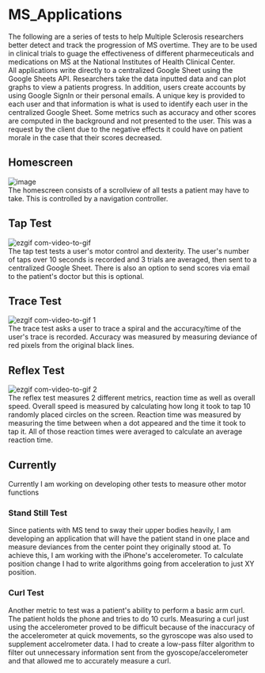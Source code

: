 # MS_Applications
The following are a series of tests to help Multiple Sclerosis researchers better detect and track the progression of MS overtime. They are to be used in clinical trials to guage the effectiveness of different pharmeceuticals and medications on MS at the National Institutes of Health Clinical Center.  
All applications write directly to a centralized Google Sheet using the Google Sheets API. Researchers take the data inputted data and can plot graphs to view a patients progress. In addition, users create accounts by using Google SignIn or their personal emails. A unique key is provided to each user and that information is what is used to identify each user in the centralized Google Sheet.
Some metrics such as accuracy and other scores are computed in the background and not presented to the user. This was a request by the client due to the negative effects it could have on patient morale in the case that their scores decreased.

## Homescreen
![image](https://cloud.githubusercontent.com/assets/22035418/25635139/0f667598-2f4b-11e7-84d6-f73f6ebb895f.png)    
The homescreen consists of a scrollview of all tests a patient may have to take. This is controlled by a navigation controller.

## Tap Test
![ezgif com-video-to-gif](https://cloud.githubusercontent.com/assets/22035418/25636136/7de8ce00-2f4e-11e7-9cc7-f024eb4f0743.gif)  
The tap test tests a user's motor control and dexterity. The user's number of taps over 10 seconds is recorded and 3 trials are averaged, then sent to a centralized Google Sheet. There is also an option to send scores via email to the patient's doctor but this is optional.

## Trace Test
![ezgif com-video-to-gif 1](https://cloud.githubusercontent.com/assets/22035418/25636263/e0cf1d12-2f4e-11e7-9bf8-3b8e8a19a100.gif)  
The trace test asks a user to trace a spiral and the accuracy/time of the user's trace is recorded. Accuracy was measured by measuring deviance of red pixels from the original black lines.

## Reflex Test
![ezgif com-video-to-gif 2](https://cloud.githubusercontent.com/assets/22035418/25636414/502b6116-2f4f-11e7-95b0-2f71b7fc338e.gif)  
The reflex test measures 2 different metrics, reaction time as well as overall speed. Overall speed is measured by calculating how long it took to tap 10 randomly placed circles on the screen. Reaction time was measured by measuring the time between when a dot appeared and the time it took to tap it. All of those reaction times were averaged to calculate an average reaction time.

## Currently
Currently I am working on developing other tests to measure other motor functions
### Stand Still Test
Since patients with MS tend to sway their upper bodies heavily, I am developing an application that will have the patient stand in one place and measure deviances from the center point they originally stood at. To achieve this, I am working with the iPhone's accelerometer. To calculate position change I had to write algorithms going from acceleration to just XY position.
### Curl Test
Another metric to test was a patient's ability to perform a basic arm curl. The patient holds the phone and tries to do 10  curls. Measuring a curl just using the accelerometer proved to be difficult because of the inaccuracy of the accelerometer at quick movements, so the gyroscope was also used to supplement accelrometer data. I had to create a low-pass filter algorithm to filter out unnecessary information sent from the gyoscope/accelerometer and that allowed me to accurately measure a curl.
